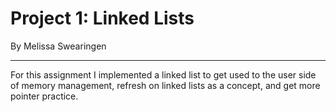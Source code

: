 # Project 1: Linked Lists

By Melissa Swearingen

---

For this assignment I implemented a linked list to get used to the user side of memory management, refresh on linked lists as a concept, and get more pointer practice.
